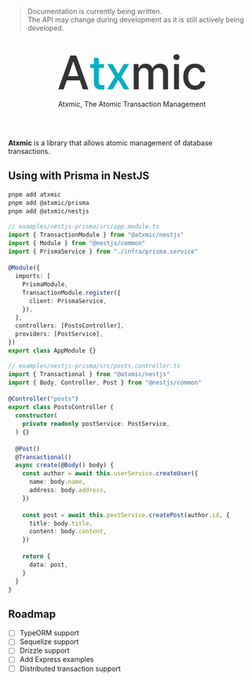 > Documentation is currently being written.  
  The API may change during development as it is still actively being developed.

<br/>
<p align=center>
<picture>
  <source width="300" media="(prefers-color-scheme: dark)" srcset="./assets/atxmic-logo-dark.svg">
  <source width="300" media="(prefers-color-scheme: light)" srcset="./assets/atxmic-logo-light.svg">
  <img alt="IMAGE" width="300" src="./assets/atxmic-logo-light.svg">
</picture>
<br/>
<br/>
Atxmic, The Atomic Transaction Management
</p>
<br/>
<br/>

**Atxmic** is a library that allows atomic management of database transactions.


## Using with Prisma in NestJS

```bash
pnpm add atxmic
pnpm add @atxmic/prisma
pnpm add @atxmic/nestjs
```

```typescript
// examples/nestjs-prisma/src/app.module.ts
import { TransactionModule } from "@atxmic/nestjs"
import { Module } from "@nestjs/common"
import { PrismaService } from "./infra/prisma.service"

@Module({
  imports: [
    PrismaModule,
    TransactionModule.register({
      client: PrismaService,
    }),
  ],
  controllers: [PostsController],
  providers: [PostService],
})
export class AppModule {}
```

```typescript
// examples/nestjs-prisma/src/posts.controller.ts
import { Transactional } from "@atxmic/nestjs"
import { Body, Controller, Post } from "@nestjs/common"

@Controller("posts")
export class PostsController {
  constructor(
    private readonly postService: PostService,
  ) {}

  @Post()
  @Transactional()
  async create(@Body() body) {
    const author = await this.userService.createUser({
      name: body.name,
      address: body.address,
    })

    const post = await this.postService.createPost(author.id, {
      title: body.title,
      content: body.content,
    })

    return {
      data: post,
    }
  }
}
```

## Roadmap

- [ ] TypeORM support
- [ ] Sequelize support
- [ ] Drizzle support
- [ ] Add Express examples
- [ ] Distributed transaction support 